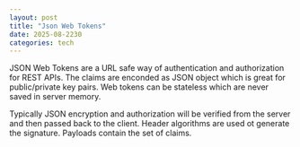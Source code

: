 ```yaml
---
layout: post
title: "Json Web Tokens"
date: 2025-08-2230
categories: tech
---
```


JSON Web Tokens are a URL safe way of authentication and authorization for REST APIs. The claims are enconded as JSON object which is great for public/private key pairs. Web tokens can be stateless which are never saved in server memory.

Typically JSON encryption and authorization will be verified from the server and then passed back to the client. Header algorithms are used ot generate the signature. Payloads contain the set of claims.
